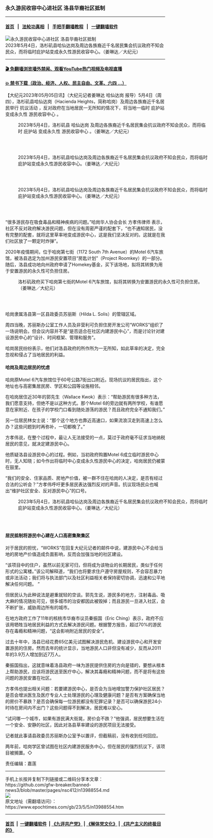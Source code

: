 ### 永久游民收容中心进社区 洛县华裔社区抵制
------------------------

#### [首页](https://github.com/gfw-breaker/banned-news3/blob/master/README.md) &nbsp;&nbsp;|&nbsp;&nbsp; [法轮功真相](https://github.com/begood0513/basic/blob/master/README.md)  &nbsp;&nbsp;|&nbsp;&nbsp; [手把手翻墙教程](https://github.com/gfw-breaker/guides/wiki)  &nbsp;&nbsp;|&nbsp;&nbsp; [一键翻墙软件](https://github.com/gfw-breaker/nogfw/blob/master/README.md)  



<div><img alt="永久游民收容中心进社区 洛县华裔社区抵制" class="attachment-djy_600_400 size-djy_600_400 wp-post-image" src="https://i.epochtimes.com/assets/uploads/2023/05/id13988556-8965306399d98eb9b2333067-600x400.jpg"/>
<div class="caption">
 2023年5月4日，洛杉矶县哈仙达岗及周边各族裔近千名居民集会抗议政府不知会民众，而将临时庇护站变成永久性游民收容中心。（姜琳达／大纪元）
</div></div><hr/>

#### [ 🎬  免翻墙浏览墙外禁闻、观看YouTube热门视频及电视直播](https://github.com/gfw-breaker/HelloWorld)

#### [ 💥  禁书下载（政治、经济、人权、民主自由、文革、六四 ...）](https://github.com/gfw-breaker/books/blob/master/README.md)

<div><p>
 【大纪元2023年05月05日讯】（大纪元记者姜琳达
 <ok href="https://www.epochtimes.com/gb/tag/%E5%93%88%E4%BB%99%E8%BE%BE%E5%B2%97.html">
  哈仙达岗
 </ok>
 报导）5月4日（周四），洛杉矶县哈仙达岗（Hacienda Heights，简称哈岗）及周边各族裔近千名居民举行
 <ok href="https://www.epochtimes.com/gb/tag/%E6%8A%97%E8%AE%AE%E6%B4%BB%E5%8A%A8.html">
  抗议活动
 </ok>
 ，反对政府在当地居民一无所知的情况下，将当地一临时
 <ok href="https://www.epochtimes.com/gb/tag/%E5%BA%87%E6%8A%A4%E7%AB%99.html">
  庇护站
 </ok>
 变成永久性
 <ok href="https://www.epochtimes.com/gb/tag/%E6%B8%B8%E6%B0%91%E6%94%B6%E5%AE%B9%E4%B8%AD%E5%BF%83.html">
  游民收容中心
 </ok>
 。
</p>
<figure aria-describedby="caption-attachment-13988557" class="wp-caption aligncenter" id="attachment_13988557" style="width: 600px">
 <ok href="https://i.epochtimes.com/assets/uploads/2023/05/id13988557-36d60cf5a28e4328a98fc0fa.jpg" target="_blank">
  <img alt="" class="size-large wp-image-13988557" src="https://i.epochtimes.com/assets/uploads/2023/05/id13988557-36d60cf5a28e4328a98fc0fa-600x450.jpg"/>
 </ok>
 <br/><figcaption class="wp-caption-text" id="caption-attachment-13988557">
  2023年5月4日，洛杉矶县
  <ok href="https://www.epochtimes.com/gb/tag/%E5%93%88%E4%BB%99%E8%BE%BE%E5%B2%97.html">
   哈仙达岗
  </ok>
  及周边各族裔近千名居民集会抗议政府不知会民众，而将临时
  <ok href="https://www.epochtimes.com/gb/tag/%E5%BA%87%E6%8A%A4%E7%AB%99.html">
   庇护站
  </ok>
  变成永久性
  <ok href="https://www.epochtimes.com/gb/tag/%E6%B8%B8%E6%B0%91%E6%94%B6%E5%AE%B9%E4%B8%AD%E5%BF%83.html">
   游民收容中心
  </ok>
  。（姜琳达／大纪元）
 </figcaption><br/>
</figure><br/>
<figure aria-describedby="caption-attachment-13988559" class="wp-caption aligncenter" id="attachment_13988559" style="width: 600px">
 <ok href="https://i.epochtimes.com/assets/uploads/2023/05/id13988559-bd6f30ecdf961bd6e5923c91.jpg" target="_blank">
  <img alt="" class="size-large wp-image-13988559" src="https://i.epochtimes.com/assets/uploads/2023/05/id13988559-bd6f30ecdf961bd6e5923c91-600x338.jpg"/>
 </ok>
 <br/><figcaption class="wp-caption-text" id="caption-attachment-13988559">
  2023年5月4日，洛杉矶县哈仙达岗及周边各族裔近千名居民集会抗议政府不知会民众，而将临时庇护站变成永久性游民收容中心。（姜琳达／大纪元）
 </figcaption><br/>
</figure><br/>
<figure aria-describedby="caption-attachment-13988560" class="wp-caption aligncenter" id="attachment_13988560" style="width: 600px">
 <ok href="https://i.epochtimes.com/assets/uploads/2023/05/id13988560-86746b5523c5109dd3da2f24.jpg" target="_blank">
  <img alt="" class="size-large wp-image-13988560" src="https://i.epochtimes.com/assets/uploads/2023/05/id13988560-86746b5523c5109dd3da2f24-600x450.jpg"/>
 </ok>
 <br/><figcaption class="wp-caption-text" id="caption-attachment-13988560">
  2023年5月4日，洛杉矶县哈仙达岗及周边各族裔近千名居民集会抗议政府不知会民众，而将临时庇护站变成永久性游民收容中心。（姜琳达／大纪元）
 </figcaption><br/>
</figure><br/>
<p>
 “很多游民存在吸食毒品和精神疾病的问题。”哈岗华人协会会长
 <ok href="https://www.epochtimes.com/gb/tag/%E6%96%B9%E5%AD%9D%E4%BC%9F%E5%BE%8B%E5%B8%88.html">
  方孝伟律师
 </ok>
 表示，社区不反对政府解决游民问题，但在没有周密严谨的配套下，“也不通知居民，没有完整的配套，就将这里草率地变成游民中心，这是我们坚决反对的。这就是在我们社区放了一颗定时炸弹”。
</p>
<p>
 2020年疫情期间，位于哈岗第七街（1172 South 7th Avenue）的Motel 6汽车旅馆，被洛县选定为加州游民安置项目“房匙计划”（Project Roomkey）的一部分。随后，洛县成功地向州政府申请了Homekey基金，买下该场地，拟将其转换为用于安置游民的永久性可负担住房。
</p>
<figure aria-describedby="caption-attachment-13988561" class="wp-caption aligncenter" id="attachment_13988561" style="width: 600px">
 <ok href="https://i.epochtimes.com/assets/uploads/2023/05/id13988561-cd513eb8852080bc7a0e2ad9.jpg" target="_blank">
  <img alt="" class="size-large wp-image-13988561" src="https://i.epochtimes.com/assets/uploads/2023/05/id13988561-cd513eb8852080bc7a0e2ad9-600x450.jpg"/>
 </ok>
 <br/><figcaption class="wp-caption-text" id="caption-attachment-13988561">
  洛杉矶政府买下哈岗第七街的Motel 6汽车旅馆，拟将其转换为安置游民的永久性可负担住房。（姜琳达／大纪元）
 </figcaption><br/>
</figure><br/>
<p>
 哈岗隶属洛县第一区县政委员苏丽斯（Hilda L. Solis）的管辖区域。
</p>
<p>
 周四当晚，苏丽斯办公室工作人员及非营利可负担住房开发公司“WORKS”组织了一场说明会。但会议内容并不是“是否适合在社区内建游民中心”，而是讨论针对建设游民中心的“设计、时间框架、管理和服务”。
</p>
<p>
 哈岗居民纷纷表示，他们对洛县政府的所作所为一无所知，如此草率的决定，完全忽视和侵占了当地居民的利益。
</p>
<h4>
 哈岗及周边居民的忧虑
</h4>
<p>
 哈岗原Motel 6汽车旅馆位于60号公路7街出口附近。现场抗议的居民指出，这个地址也与高密集居民房、学区和公园等设施相邻。
</p>
<p>
 在哈岗居住近30年的郭先生（Wallace Kwok）表示：“帮助游民有很多种方法，我们愿意支持，但绝不是以这种方式。那个Motel 6的旁边就有两所学校，有谁愿意在家附近、在孩子的学校门口看到随处游荡的游民？而且政府完全不通知我们。”
</p>
<p>
 另一位居民林女士说：“那个这个地方也靠近高速口，如果流浪汉走到高速上怎么办？这些问题到时再弥补，一切都晚了。”
</p>
<p>
 方孝伟说，在整个过程中，最让人无法接受的一点，莫过于政府毫不征求当地纳税居民的意见，就决定建游民中心。
</p>
<p>
 他质疑洛县设游民中心的过程。例如，当初政府购置Motel 6成立临时游民中心时，无人知晓；如今作出将临时中心变成永久性游民中心的决定，哈岗居民仍被蒙在鼓里。
</p>
<p>
 “我们的安全、住家品质、房地产价值，被一群不住在哈岗的人决定，是否有经过合法的公听会？”方孝伟呼吁更多居民表达强烈反对的声音。抗议现场民众也喊出“维护社区安全、反对游民中心”的口号。
</p>
<figure aria-describedby="caption-attachment-13988564" class="wp-caption aligncenter" id="attachment_13988564" style="width: 600px">
 <ok href="https://i.epochtimes.com/assets/uploads/2023/05/id13988564-fb6618afd1594551cf87635b.jpg" target="_blank">
  <img alt="" class="size-large wp-image-13988564" src="https://i.epochtimes.com/assets/uploads/2023/05/id13988564-fb6618afd1594551cf87635b-600x450.jpg"/>
 </ok>
 <br/><figcaption class="wp-caption-text" id="caption-attachment-13988564">
  2023年5月4日，洛杉矶县哈仙达岗及周边各族裔近千名居民集会抗议政府不知会民众，而将临时庇护站变成永久性游民收容中心。（姜琳达／大纪元）
 </figcaption><br/>
</figure><br/>
<h4>
 居民抵制将游民中心建在人口高密集聚集区
</h4>
<p>
 对于居民的担忧，“WORKS”在回复大纪元记者的邮件中说，建游民中心不会给当地的房地产价值造成负面影响，反而会加强当地的社区建设。
</p>
<p>
 “该项目中的住户，虽然以前无家可归，但将成为该物业的长期居民，类似于任何形式的公寓楼。”该公司解释道，“我们也将要求住户遵守房屋规则，不会容忍暴力或非法活动；我们将与执法部门以及社区利益相关者保持密切协调，迅速和公平地解决任何问题。 ”
</p>
<p>
 但居民认为此种说法是避重就轻的空谈。郭先生说，游民多的地方，注射毒品、吸大麻的情况随处可见，很多城市的治安都因此被毁掉；而且游民一旦进入社区，会不断扩张，威胁周边所有的城市。
</p>
<p>
 在地方政府工作了11年的核桃市华裔市议员秦振国（Eric Ching）表示，政府不应该用牺牲当地居民利益的方式去解决游民问题。根据警方报告，超过70%的游民存在毒瘾和精神问题，“这会影响附近居民的安全”。
</p>
<p>
 过去十年中，洛县已经花费65亿美元试图解决游民危机、建设游民中心和开发安置游民的住房。然而去年的统计显示，当地游民人口非但没有减少，反而从2011年的3.9万人增加到近7万人。
</p>
<p>
 秦振国指出，这就意味着洛县政府一味为游民提供住房的方向是错的，要想从根本上帮助游民，应该将游民送至医疗中心，解决其毒瘾和精神问题，而不是将有这些问题的游民安置在社区。
</p>
<p>
 方孝伟也提出相关问题：若要建游民中心，是否会为当地增加警力保护社区居民？是否会增派医生及医疗专业人士处理游民的心理及健康问题？是否有方案确保当地的房价不暴跌？是否会确保每一位游民都没有犯罪记录？是否可以确保游民24小时待在房间内不出门？这些问题得不到解决，居民难以安心。
</p>
<p>
 “试问哪一个城市，如果有游民满大街晃，房价会不跌？”他强调，居民想要生活在一个安全、安静的社区，因此对洛县草率建设的游民项目无法接受。
</p>
<p>
 记者就此事请县政委员苏丽斯办公室予以置评，但截稿前，没有收到任何回应。
</p>
<p>
 两年前，哈岗学区曾试图在社区内建游民服务中心，但在居民的强烈抗议下，该项目被搁置。◇
</p>
<p>
 责任编辑：嘉莲
</p>
</div>
<hr/>
手机上长按并复制下列链接或二维码分享本文章：<br/>
https://github.com/gfw-breaker/banned-news3/blob/master/pages/nsc412/n13988554.md <br/>
<a href='https://github.com/gfw-breaker/banned-news3/blob/master/pages/nsc412/n13988554.md'><img src='https://github.com/gfw-breaker/banned-news3/blob/master/pages/nsc412/n13988554.md.png'/></a> <br/>
原文地址（需翻墙访问）：https://www.epochtimes.com/gb/23/5/5/n13988554.htm


------------------------
#### [首页](https://github.com/gfw-breaker/banned-news3/blob/master/README.md) &nbsp;|&nbsp; [一键翻墙软件](https://github.com/gfw-breaker/nogfw/blob/master/README.md) &nbsp;| [《九评共产党》](https://github.com/gfw-breaker/9ping.md/blob/master/README.md#九评之一评共产党是什么) | [《解体党文化》](https://github.com/gfw-breaker/jtdwh.md/blob/master/README.md) | [《共产主义的终极目的》](https://github.com/gfw-breaker/gczydzjmd.md/blob/master/README.md)


<img src='http://gfw-breaker.win/banned-news3/pages/nsc412/n13988554.md' width='0px' height='0px'/>